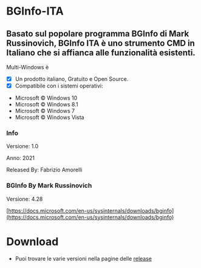 # BGInfo-ITA
## Basato sul popolare programma BGInfo di Mark Russinovich, BGInfo ITA è uno strumento CMD in Italiano che si affianca alle funzionalità esistenti.

Multi-Windows è 

- [x] Un prodotto italiano, Gratuito e Open Source.
- [x] Compatibile con i sistemi operativi:
- Microsoft © Windows 10
- Microsoft © Windows 8.1
- Microsoft © Windows 7
- Microsoft © Windows Vista

### Info

Versione: 1.0

Anno: 2021

Released By: Fabrizio Amorelli

### BGInfo By Mark Russinovich

Versione: 4.28

[https://docs.microsoft.com/en-us/sysinternals/downloads/bginfo](https://docs.microsoft.com/en-us/sysinternals/downloads/bginfo)

# Download
- Puoi trovare le varie versioni nella pagine delle <a href="https://github.com/Fabrizio04/BGInfo-ITA/releases/">release</a>